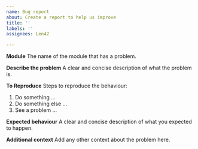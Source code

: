 ```yaml
---
name: Bug report
about: Create a report to help us improve
title: ''
labels: ''
assignees: Len42

---
```


**Module**
The name of the module that has a problem.

**Describe the problem**
A clear and concise description of what the problem is.

**To Reproduce**
Steps to reproduce the behaviour:
1. Do something ...
2. Do something else ...
3. See a problem ...

**Expected behaviour**
A clear and concise description of what you expected to happen.

**Additional context**
Add any other context about the problem here.
